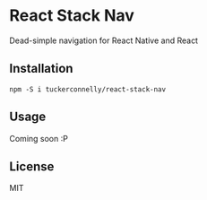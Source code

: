 React Stack Nav
==========
Dead-simple navigation for React Native and React

## Installation

```
npm -S i tuckerconnelly/react-stack-nav
```

## Usage

Coming soon :P

## License
MIT

